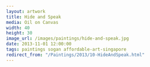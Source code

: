 ```yaml
---
layout: artwork
title: Hide and Speak
media: Oil on Canvas
width: 40
height: 30
image_url: /images/paintings/hide-and-speak.jpg
date: 2013-11-01 12:00:00
tags: paintings sogan affordable-art-singapore
redirect_from: "/Paintings/2013/10-HideAndSpeak.html"
---
```


